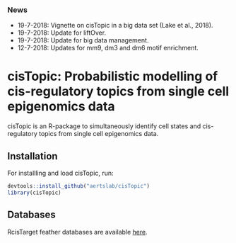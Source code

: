 ### News

<ul>
<li>19-7-2018: Vignette on cisTopic in a big data set (Lake et al., 2018).</li>
<li>19-7-2018: Update for liftOver.</li>
<li>19-7-2018: Update for big data management.</li>
<li>12-7-2018: Updates for mm9, dm3 and dm6 motif enrichment.</li>
</ul>

# cisTopic: Probabilistic modelling of cis-regulatory topics from single cell epigenomics data

cisTopic is an R-package to simultaneously identify cell states and cis-regulatory topics from single cell epigenomics data.

## Installation

For installling and load cisTopic, run:

```r
devtools::install_github("aertslab/cisTopic")
library(cisTopic)
```

## Databases

RcisTarget feather databases are available [here](https://resources.aertslab.org/cistarget/).
